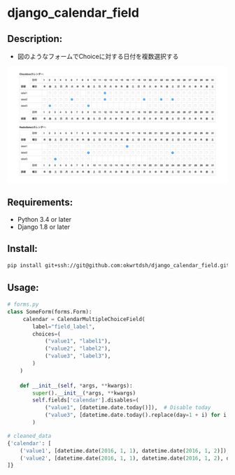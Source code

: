 # django_calendar_field

Description:
------------
* 図のようなフォームでChoiceに対する日付を複数選択する

![](./img/example.png)

Requirements:
-------------
* Python 3.4 or later
* Django 1.8 or later

Install:
--------

```bash
pip install git+ssh://git@github.com:okwrtdsh/django_calendar_field.git
```

Usage:
------

```python
# forms.py
class SomeForm(forms.Form):
     calendar = CalendarMultipleChoiceField(
        label="field_label",
        choices=(
            ("value1", "label1"),
            ("value2", "label2"),
            ("value3", "label3"),
        )
    )

    def __init__(self, *args, **kwargs):
        super().__init__(*args, **kwargs)
        self.fields['calendar'].disables=(
            ("value1", [datetime.date.today()]),  # Disable today
            ("value3", [datetime.date.today().replace(day=1 + i) for i in range(10)])  # Disable 10 days from 1st day
        )
```

```Python
# cleaned_data
{'calendar': [
    ('value1', [datetime.date(2016, 1, 1), datetime.date(2016, 1, 2)]),
    ('value2', [datetime.date(2016, 1, 1), datetime.date(2016, 1, 2), datetime.date(2016, 9, 3)])
]}
```